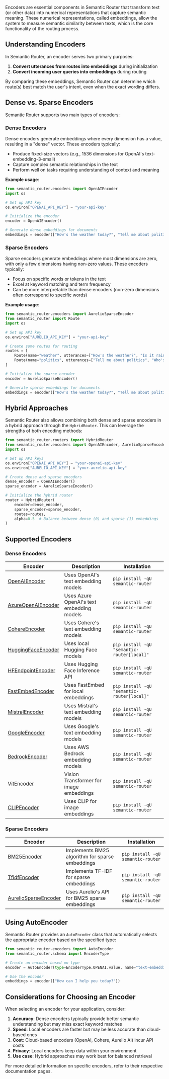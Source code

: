 Encoders are essential components in Semantic Router that transform text (or other data) into numerical representations that capture semantic meaning. These numerical representations, called embeddings, allow the system to measure semantic similarity between texts, which is the core functionality of the routing process.

## Understanding Encoders

In Semantic Router, an encoder serves two primary purposes:

1. **Convert utterances from routes into embeddings** during initialization
2. **Convert incoming user queries into embeddings** during routing

By comparing these embeddings, Semantic Router can determine which route(s) best match the user's intent, even when the exact wording differs.

## Dense vs. Sparse Encoders

Semantic Router supports two main types of encoders:

### Dense Encoders

Dense encoders generate embeddings where every dimension has a value, resulting in a "dense" vector. These encoders typically:

- Produce fixed-size vectors (e.g., 1536 dimensions for OpenAI's text-embedding-3-small)
- Capture complex semantic relationships in the text
- Perform well on tasks requiring understanding of context and meaning

**Example usage**:

```python
from semantic_router.encoders import OpenAIEncoder
import os

# Set up API key
os.environ["OPENAI_API_KEY"] = "your-api-key"

# Initialize the encoder
encoder = OpenAIEncoder()

# Generate dense embeddings for documents
embeddings = encoder(["How's the weather today?", "Tell me about politics"])
```

### Sparse Encoders

Sparse encoders generate embeddings where most dimensions are zero, with only a few dimensions having non-zero values. These encoders typically:

- Focus on specific words or tokens in the text
- Excel at keyword matching and term frequency
- Can be more interpretable than dense encoders (non-zero dimensions often correspond to specific words)

**Example usage**:

```python
from semantic_router.encoders import AurelioSparseEncoder
from semantic_router import Route
import os

# Set up API key
os.environ["AURELIO_API_KEY"] = "your-api-key"

# Create some routes for routing
routes = [
    Route(name="weather", utterances=["How's the weather?", "Is it raining?"]),
    Route(name="politics", utterances=["Tell me about politics", "Who's the president?"])
]

# Initialize the sparse encoder
encoder = AurelioSparseEncoder()

# Generate sparse embeddings for documents
embeddings = encoder(["How's the weather today?", "Tell me about politics"])
```

## Hybrid Approaches

Semantic Router also allows combining both dense and sparse encoders in a hybrid approach through the `HybridRouter`. This can leverage the strengths of both encoding methods:

```python
from semantic_router.routers import HybridRouter
from semantic_router.encoders import OpenAIEncoder, AurelioSparseEncoder
import os

# Set up API keys
os.environ["OPENAI_API_KEY"] = "your-openai-api-key"
os.environ["AURELIO_API_KEY"] = "your-aurelio-api-key"

# Create dense and sparse encoders
dense_encoder = OpenAIEncoder()
sparse_encoder = AurelioSparseEncoder()

# Initialize the hybrid router
router = HybridRouter(
    encoder=dense_encoder,
    sparse_encoder=sparse_encoder,
    routes=routes,
    alpha=0.5  # Balance between dense (0) and sparse (1) embeddings
)
```

## Supported Encoders

### Dense Encoders

| Encoder | Description | Installation |
|---------|-------------|-------------|
| [OpenAIEncoder](https://semantic-router.aurelio.ai/api/encoders/openai) | Uses OpenAI's text embedding models | `pip install -qU semantic-router` |
| [AzureOpenAIEncoder](https://semantic-router.aurelio.ai/api/encoders/azure_openai) | Uses Azure OpenAI's text embedding models | `pip install -qU semantic-router` |
| [CohereEncoder](https://semantic-router.aurelio.ai/api/encoders/cohere) | Uses Cohere's text embedding models | `pip install -qU semantic-router` |
| [HuggingFaceEncoder](https://semantic-router.aurelio.ai/api/encoders/huggingface) | Uses local Hugging Face models | `pip install -qU "semantic-router[local]"` |
| [HFEndpointEncoder](https://semantic-router.aurelio.ai/api/encoders/huggingface) | Uses Hugging Face Inference API | `pip install -qU semantic-router` |
| [FastEmbedEncoder](https://semantic-router.aurelio.ai/api/encoders/fastembed) | Uses FastEmbed for local embeddings | `pip install -qU "semantic-router[local]"` |
| [MistralEncoder](https://semantic-router.aurelio.ai/api/encoders/mistral) | Uses Mistral's text embedding models | `pip install -qU semantic-router` |
| [GoogleEncoder](https://semantic-router.aurelio.ai/api/encoders/google) | Uses Google's text embedding models | `pip install -qU semantic-router` |
| [BedrockEncoder](https://semantic-router.aurelio.ai/api/encoders/bedrock) | Uses AWS Bedrock embedding models | `pip install -qU semantic-router` |
| [VitEncoder](https://semantic-router.aurelio.ai/api/encoders/vit) | Vision Transformer for image embeddings | `pip install -qU semantic-router` |
| [CLIPEncoder](https://semantic-router.aurelio.ai/api/encoders/clip) | Uses CLIP for image embeddings | `pip install -qU semantic-router` |

### Sparse Encoders

| Encoder | Description | Installation |
|---------|-------------|-------------|
| [BM25Encoder](https://semantic-router.aurelio.ai/api/encoders/bm25) | Implements BM25 algorithm for sparse embeddings | `pip install -qU semantic-router` |
| [TfidfEncoder](https://semantic-router.aurelio.ai/api/encoders/tfidf) | Implements TF-IDF for sparse embeddings | `pip install -qU semantic-router` |
| [AurelioSparseEncoder](https://semantic-router.aurelio.ai/api/encoders/aurelio) | Uses Aurelio's API for BM25 sparse embeddings | `pip install -qU semantic-router` |

## Using AutoEncoder

Semantic Router provides an `AutoEncoder` class that automatically selects the appropriate encoder based on the specified type:

```python
from semantic_router.encoders import AutoEncoder
from semantic_router.schema import EncoderType

# Create an encoder based on type
encoder = AutoEncoder(type=EncoderType.OPENAI.value, name="text-embedding-3-small").model

# Use the encoder
embeddings = encoder(["How can I help you today?"])
```

## Considerations for Choosing an Encoder

When selecting an encoder for your application, consider:

1. **Accuracy**: Dense encoders typically provide better semantic understanding but may miss exact keyword matches
2. **Speed**: Local encoders are faster but may be less accurate than cloud-based ones
3. **Cost**: Cloud-based encoders (OpenAI, Cohere, Aurelio AI) incur API costs
4. **Privacy**: Local encoders keep data within your environment
5. **Use case**: Hybrid approaches may work best for balanced retrieval

For more detailed information on specific encoders, refer to their respective documentation pages. 